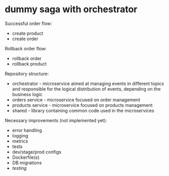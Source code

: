 # dummy saga with orchestrator

Successful order flow:
- create product
- create order

Rollback order flow:
- rollback order
- rollback product

Repository structure:
- orchestrator - microservice aimed at managing events in different topics and responsible for the logical distribution of events, depending on the business logic
- orders service - microservice focused on order management
- products service - microservice focused on products management
- shared - library containing common code used in the microservices


Necessary improvements (not implemented yet):
- error handling
- logging
- metrics
- tests
- dev/stage/prod configs
- Dockerfile(s)
- DB migrations
- _testing_